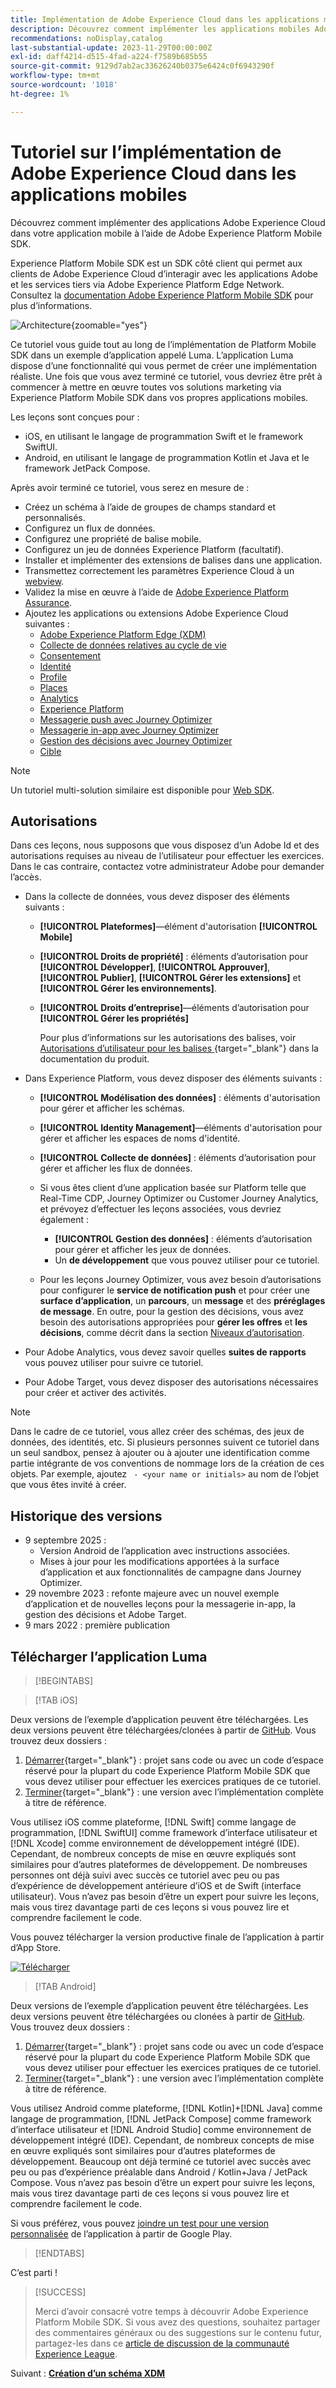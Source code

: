 ```yaml
---
title: Implémentation de Adobe Experience Cloud dans les applications mobiles - Présentation du tutoriel
description: Découvrez comment implémenter les applications mobiles Adobe Experience Cloud. Ce tutoriel vous guide tout au long de l'implémentation des applications Experience Cloud dans un exemple d'application Swift.
recommendations: noDisplay,catalog
last-substantial-update: 2023-11-29T00:00:00Z
exl-id: daff4214-d515-4fad-a224-f7589b685b55
source-git-commit: 9129d7ab2ac33626240b0375e6424c0f6943290f
workflow-type: tm+mt
source-wordcount: '1018'
ht-degree: 1%

---
```


# Tutoriel sur l’implémentation de Adobe Experience Cloud dans les applications mobiles

Découvrez comment implémenter des applications Adobe Experience Cloud dans votre application mobile à l’aide de Adobe Experience Platform Mobile SDK.

Experience Platform Mobile SDK est un SDK côté client qui permet aux clients de Adobe Experience Cloud d’interagir avec les applications Adobe et les services tiers via Adobe Experience Platform Edge Network. Consultez la [documentation Adobe Experience Platform Mobile SDK](https://developer.adobe.com/client-sdks/home/) pour plus d’informations.

![Architecture](assets/architecture.png){zoomable="yes"}


Ce tutoriel vous guide tout au long de l’implémentation de Platform Mobile SDK dans un exemple d’application appelé Luma. L’application Luma dispose d’une fonctionnalité qui vous permet de créer une implémentation réaliste. Une fois que vous avez terminé ce tutoriel, vous devriez être prêt à commencer à mettre en œuvre toutes vos solutions marketing via Experience Platform Mobile SDK dans vos propres applications mobiles.

Les leçons sont conçues pour :

* iOS, en utilisant le langage de programmation Swift et le framework SwiftUI.
* Android, en utilisant le langage de programmation Kotlin et Java et le framework JetPack Compose.

Après avoir terminé ce tutoriel, vous serez en mesure de :

* Créez un schéma à l’aide de groupes de champs standard et personnalisés.
* Configurez un flux de données.
* Configurez une propriété de balise mobile.
* Configurez un jeu de données Experience Platform (facultatif).
* Installer et implémenter des extensions de balises dans une application.
* Transmettez correctement les paramètres Experience Cloud à un [webview](web-views.md).
* Validez la mise en œuvre à l’aide de [Adobe Experience Platform Assurance](assurance.md).
* Ajoutez les applications ou extensions Adobe Experience Cloud suivantes :
   * [Adobe Experience Platform Edge (XDM)](events.md)
   * [Collecte de données relatives au cycle de vie](lifecycle-data.md)
   * [Consentement](consent.md)
   * [Identité](identity.md)
   * [Profile](profile.md)
   * [Places](places.md)
   * [Analytics](analytics.md)
   * [Experience Platform](platform.md)
   * [Messagerie push avec Journey Optimizer](journey-optimizer-push.md)
   * [Messagerie in-app avec Journey Optimizer](journey-optimizer-inapp.md)
   * [Gestion des décisions avec Journey Optimizer](journey-optimizer-offers.md)
   * [Cible](target.md)


>[!NOTE]
>
>Un tutoriel multi-solution similaire est disponible pour [Web SDK](../tutorial-web-sdk/overview.md).

## Autorisations

Dans ces leçons, nous supposons que vous disposez d’un Adobe Id et des autorisations requises au niveau de l’utilisateur pour effectuer les exercices. Dans le cas contraire, contactez votre administrateur Adobe pour demander l’accès.

* Dans la collecte de données, vous devez disposer des éléments suivants :
   * **[!UICONTROL Plateformes]**—élément d&#39;autorisation **[!UICONTROL Mobile]**
   * **[!UICONTROL Droits de propriété]** : éléments d’autorisation pour **[!UICONTROL Développer]**, **[!UICONTROL Approuver]**, **[!UICONTROL Publier]**, **[!UICONTROL Gérer les extensions]** et **[!UICONTROL Gérer les environnements]**.
   * **[!UICONTROL Droits d’entreprise]**—éléments d’autorisation pour **[!UICONTROL Gérer les propriétés]**

     Pour plus d’informations sur les autorisations des balises, voir [&#x200B; Autorisations d’utilisateur pour les balises &#x200B;](https://experienceleague.adobe.com/fr/docs/experience-platform/tags/admin/user-permissions){target="_blank"} dans la documentation du produit.
* Dans Experience Platform, vous devez disposer des éléments suivants :
   * **[!UICONTROL Modélisation des données]** : éléments d&#39;autorisation pour gérer et afficher les schémas.
   * **[!UICONTROL Identity Management]**—éléments d&#39;autorisation pour gérer et afficher les espaces de noms d&#39;identité.
   * **[!UICONTROL Collecte de données]** : éléments d’autorisation pour gérer et afficher les flux de données.

   * Si vous êtes client d’une application basée sur Platform telle que Real-Time CDP, Journey Optimizer ou Customer Journey Analytics, et prévoyez d’effectuer les leçons associées, vous devriez également :
      * **[!UICONTROL Gestion des données]** : éléments d’autorisation pour gérer et afficher les jeux de données.
      * Un **de développement** que vous pouvez utiliser pour ce tutoriel.

   * Pour les leçons Journey Optimizer, vous avez besoin d’autorisations pour configurer le **service de notification push** et pour créer une **surface d’application**, un **parcours**, un **message** et des **préréglages de message**. En outre, pour la gestion des décisions, vous avez besoin des autorisations appropriées pour **gérer les offres** et **les décisions**, comme décrit dans la section [Niveaux d’autorisation](https://experienceleague.adobe.com/fr/docs/journey-optimizer/using/access-control/high-low-permissions).

* Pour Adobe Analytics, vous devez savoir quelles **suites de rapports** vous pouvez utiliser pour suivre ce tutoriel.

* Pour Adobe Target, vous devez disposer des autorisations nécessaires pour créer et activer des activités.


>[!NOTE]
>
>Dans le cadre de ce tutoriel, vous allez créer des schémas, des jeux de données, des identités, etc. Si plusieurs personnes suivent ce tutoriel dans un seul sandbox, pensez à ajouter ou à ajouter une identification comme partie intégrante de vos conventions de nommage lors de la création de ces objets. Par exemple, ajoutez ` - <your name or initials>` au nom de l’objet que vous êtes invité à créer.

## Historique des versions

* 9 septembre 2025 :
   * Version Android de l’application avec instructions associées.
   * Mises à jour pour les modifications apportées à la surface d’application et aux fonctionnalités de campagne dans Journey Optimizer.
* 29 novembre 2023 : refonte majeure avec un nouvel exemple d’application et de nouvelles leçons pour la messagerie in-app, la gestion des décisions et Adobe Target.
* 9 mars 2022 : première publication

## Télécharger l’application Luma

>[!BEGINTABS]

>[!TAB iOS]

Deux versions de l’exemple d’application peuvent être téléchargées. Les deux versions peuvent être téléchargées/clonées à partir de [GitHub](https://github.com/Adobe-Marketing-Cloud/Luma-iOS-Mobile-App). Vous trouvez deux dossiers :

1. [Démarrer](https://github.com/Adobe-Marketing-Cloud/Luma-iOS-Mobile-App){target="_blank"} : projet sans code ou avec un code d’espace réservé pour la plupart du code Experience Platform Mobile SDK que vous devez utiliser pour effectuer les exercices pratiques de ce tutoriel.
1. [Terminer](https://github.com/Adobe-Marketing-Cloud/Luma-iOS-Mobile-App){target="_blank"} : une version avec l’implémentation complète à titre de référence.

Vous utilisez iOS comme plateforme, [!DNL Swift] comme langage de programmation, [!DNL SwiftUI] comme framework d’interface utilisateur et [!DNL Xcode] comme environnement de développement intégré (IDE). Cependant, de nombreux concepts de mise en œuvre expliqués sont similaires pour d’autres plateformes de développement. De nombreuses personnes ont déjà suivi avec succès ce tutoriel avec peu ou pas d’expérience de développement antérieure d’iOS et de Swift (interface utilisateur). Vous n’avez pas besoin d’être un expert pour suivre les leçons, mais vous tirez davantage parti de ces leçons si vous pouvez lire et comprendre facilement le code.

Vous pouvez télécharger la version productive finale de l’application à partir d’App Store.

[![Télécharger](assets/download-app.svg)](https://apps.apple.com/us/app/luma-app/id6466588487)

>[!TAB Android]

Deux versions de l’exemple d’application peuvent être téléchargées. Les deux versions peuvent être téléchargées ou clonées à partir de [GitHub](https://github.com/adobe/Luma-Android). Vous trouvez deux dossiers :

1. [Démarrer](https://github.com/adobe/Luma-Android){target="_blank"} : projet sans code ou avec un code d’espace réservé pour la plupart du code Experience Platform Mobile SDK que vous devez utiliser pour effectuer les exercices pratiques de ce tutoriel.
1. [Terminer](https://github.com/adobe/Luma-Android){target="_blank"} : une version avec l’implémentation complète à titre de référence.

Vous utilisez Android comme plateforme, [!DNL Kotlin]+[!DNL Java] comme langage de programmation, [!DNL JetPack Compose] comme framework d’interface utilisateur et [!DNL Android Studio] comme environnement de développement intégré (IDE). Cependant, de nombreux concepts de mise en œuvre expliqués sont similaires pour d’autres plateformes de développement. Beaucoup ont déjà terminé ce tutoriel avec succès avec peu ou pas d’expérience préalable dans Android / Kotlin+Java / JetPack Compose. Vous n’avez pas besoin d’être un expert pour suivre les leçons, mais vous tirez davantage parti de ces leçons si vous pouvez lire et comprendre facilement le code.

Si vous préférez, vous pouvez [joindre un test pour une version personnalisée](https://play.google.com/apps/internaltest/4700642199234438150) de l’application à partir de Google Play.


>[!ENDTABS]

C’est parti !

>[!SUCCESS]
>
>Merci d’avoir consacré votre temps à découvrir Adobe Experience Platform Mobile SDK. Si vous avez des questions, souhaitez partager des commentaires généraux ou des suggestions sur le contenu futur, partagez-les dans ce [article de discussion de la communauté Experience League](https://experienceleaguecommunities.adobe.com/t5/adobe-experience-platform-data/tutorial-discussion-implement-adobe-experience-cloud-in-mobile/td-p/443796?profile.language=fr).

Suivant : **[Création d’un schéma XDM](create-schema.md)**
